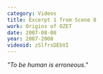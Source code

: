 ```yaml
---
category: Videos
title: Excerpt 1 from Scene 8
work: Origins of OZET
date: 2007-08-08
year: 2007-2008
videoid: zSlfrsDEbVI
---
```


<em>&quot;To be human is erroneous.&quot;</em>
